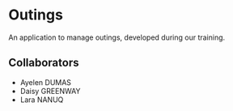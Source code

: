 # Outings

An application to manage outings, developed during our training.

## Collaborators

- Ayelen DUMAS
- Daisy GREENWAY
- Lara NANUQ

